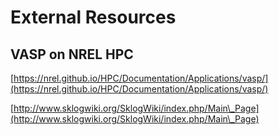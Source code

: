 # External Resources

## VASP on NREL HPC

[https://nrel.github.io/HPC/Documentation/Applications/vasp/](https://nrel.github.io/HPC/Documentation/Applications/vasp/)



[http://www.sklogwiki.org/SklogWiki/index.php/Main\_Page](http://www.sklogwiki.org/SklogWiki/index.php/Main\_Page)

